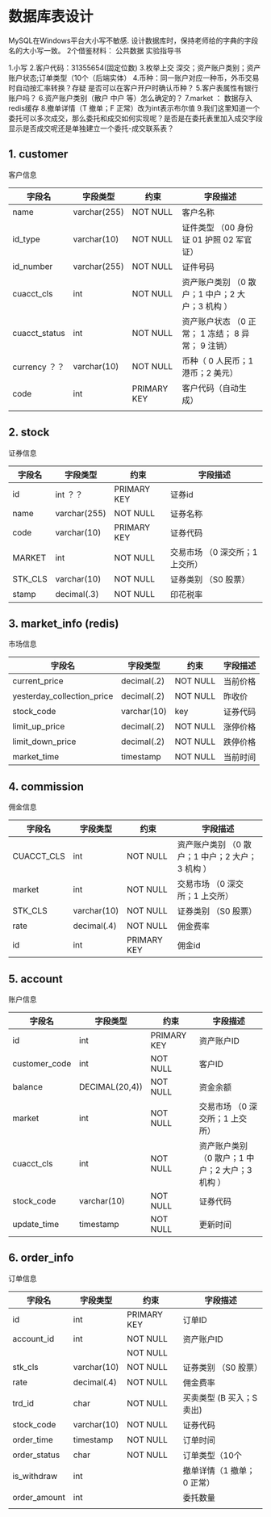 # 数据库表设计
MySQL在Windows平台大小写不敏感.
设计数据库时，保持老师给的字典的字段名的大小写一致。
2个借鉴材料：
公共数据
实验指导书

1.小写
2.客户代码：31355654(固定位数)
3.枚举上交 深交；资产账户类别；资产账户状态;订单类型（10个（后端实体）
4.币种：同一账户对应一种币，外币交易时自动按汇率转换？存疑 是否可以在客户开户时确认币种？
5.客户表属性有银行账户吗？
6.资产账户类别（散户 中户 等）怎么确定的？
7.market ： 数据存入redis缓存
8.撤单详情（T 撤单；F 正常）改为int表示布尔值
9.我们这里知道一个委托可以多次成交，那么委托和成交如何实现呢？是否是在委托表里加入成交字段显示是否成交呢还是单独建立一个委托-成交联系表？

## 1. customer

客户信息

| 字段名           | 字段类型         | 约束          | 字段描述                            |
|---------------|--------------|-------------|---------------------------------|
| name          | varchar(255) | NOT NULL    | 客户名称                            |
| id_type       | varchar(10)  | NOT NULL    | 证件类型 （00 身份证 01 护照 02 军官证）      |
| id_number     | varchar(255) | NOT NULL    | 证件号码                            |
| cuacct_cls    | int          | NOT NULL    | 资产账户类别 （0 散户；1 中户；2 大户；3 机构 ）   |
| cuacct_status | int          | NOT NULL    | 资产账户状态 （0 正常； 1 冻结； 8 异常； 9 注销） |
| currency ？？   | varchar(10)  | NOT NULL    | 币种（ 0 人民币；1 港币；2 美元）            |
| code          | int          | PRIMARY KEY | 客户代码（自动生成）                      |
|               |              |             |                                 |

## 2. stock

证券信息

| 字段名     | 字段类型         | 约束          | 字段描述               |
|---------|--------------|-------------|--------------------|
| id      | int   ？？     | PRIMARY KEY | 证券id               |
| name    | varchar(255) | NOT NULL    | 证券名称               |
| code    | varchar(10)  | PRIMARY KEY | 证券代码               |
| MARKET  | int          | NOT NULL    | 交易市场 （0 深交所；1 上交所） |
| STK_CLS | varchar(10)  | NOT NULL    | 证券类别 （S0 股票）       |
| stamp   | decimal(.3)  | NOT NULL    | 印花税率               |


## 3. market_info  (redis)

市场信息

| 字段名                        | 字段类型        | 约束       | 字段描述 |
|----------------------------|-------------|----------|------|
| current_price              | decimal(.2) | NOT NULL | 当前价格 |
| yesterday_collection_price | decimal(.2) | NOT NULL | 昨收价  |
| stock_code                 | varchar(10) | key      | 证券代码 |
| limit_up_price             | decimal(.2) | NOT NULL | 涨停价格 |
| limit_down_price           | decimal(.2) | NOT NULL | 跌停价格 |
| market_time                | timestamp   | NOT NULL | 当前时间 |

## 4. commission

佣金信息

| 字段名        | 字段类型        | 约束          | 字段描述                          |
|------------|-------------|-------------|-------------------------------|
| CUACCT_CLS | int         | NOT NULL    | 资产账户类别 （0 散户；1 中户；2 大户；3 机构 ） |
| market     | int         | NOT NULL    | 交易市场 （0 深交所；1 上交所）            |
| STK_CLS    | varchar(10) | NOT NULL    | 证券类别 （S0 股票）                  |
| rate       | decimal(.4) | NOT NULL    | 佣金费率                          |
| id         | int         | PRIMARY KEY | 佣金id                          |

## 5. account

账户信息

| 字段名           | 字段类型           | 约束          | 字段描述                          |
|---------------|----------------|-------------|-------------------------------|
| id            | int            | PRIMARY KEY | 资产账户ID                        |
| customer_code | int            | NOT NULL    | 客户ID                          |
| balance       | DECIMAL(20,4)) | NOT NULL    | 资金余额                          |
| market        | int            | NOT NULL    | 交易市场 （0 深交所；1 上交所）            |
| cuacct_cls    | int            | NOT NULL    | 资产账户类别 （0 散户；1 中户；2 大户；3 机构 ） |
| stock_code    | varchar(10)    | NOT NULL    | 证券代码                          |
| update_time   | timestamp      | NOT NULL    | 更新时间                          |

## 6. order_info

订单信息

| 字段名          | 字段类型        | 约束          | 字段描述              |
|--------------|-------------|-------------|-------------------|
| id           | int         | PRIMARY KEY | 订单ID              |
| account_id   | int         | NOT NULL    | 资产账户ID            |
|              |             | NOT NULL    |                   |
| stk_cls      | varchar(10) | NOT NULL    | 证券类别 （S0 股票）      |
| rate         | decimal(.4) | NOT NULL    | 佣金费率              |
| trd_id       | char        | NOT NULL    | 买卖类型  (B 买入；S 卖出) |
| stock_code   | varchar(10) | NOT NULL    | 证券代码              |
| order_time   | timestamp   | NOT NULL    | 订单时间              |
| order_status | char        | NOT NULL    | 订单类型（10个          |
| is_withdraw  | int         |             | 撤单详情（1 撤单；0 正常）   |
| order_amount | int         |             | 委托数量              |
|              |             |             |                   |
